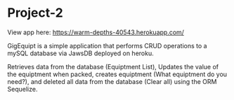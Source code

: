 # Project-2

View app here: https://warm-depths-40543.herokuapp.com/

GigEquipt is a simple application that performs CRUD operations to a mySQL database via JawsDB deployed on heroku.

Retrieves data from the database (Equiptment List), Updates the value of the equiptment when packed, creates equiptment (What equiptment do you need?), and deleted all data from the database (Clear all) using the ORM Sequelize.